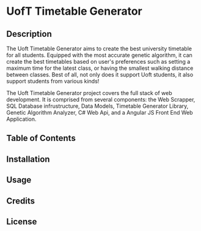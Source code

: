 # UofT Timetable Generator

## Description
The Uoft Timetable Generator aims to create the best university timetable for all students. Equipped with the most accurate genetic algorithm, it can create the best timetables based on user's preferences such as setting a maximum time for the latest class, or having the smallest walking distance between classes. Best of all, not only does it support Uoft students, it also support students from various kinds!

The Uoft Timetable Generator project covers the full stack of web development. It is comprised from several components: the Web Scrapper, SQL Database infrustructure, Data Models, Timetable Generator Library, Genetic Algorithm Analyzer, C# Web Api, and a Angular JS Front End Web Application. 

## Table of Contents

## Installation

## Usage

## Credits

## License
